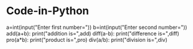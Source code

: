 # Code-in-Python

a=int(input("Enter first number="))
b=int(input("Enter second number="))
add(a+b):
 print("addition is=",add)
diff(a-b):
 print("difference is=",diff)
pro(a*b):
 print("product is=",pro)
div(a/b):
 print("division is=",div)
